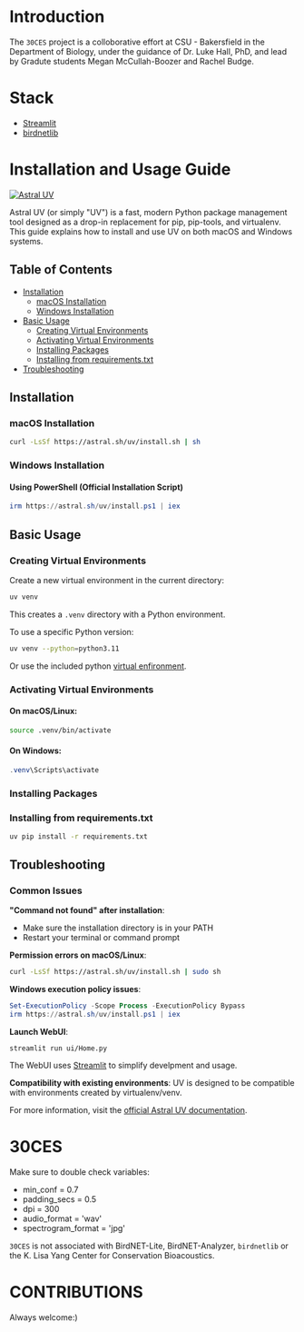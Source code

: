 # Introduction
The `30CES` project is a colloborative effort at CSU - Bakersfield in the Department of Biology, under the guidance of Dr. Luke Hall, PhD, and lead by Gradute students Megan McCullah-Boozer and Rachel Budge.

# Stack
- [Streamlit](https://streamlit.io/)
- [birdnetlib](https://github.com/joeweiss/birdnetlib)

# Installation and Usage Guide

[![Astral UV](https://img.shields.io/badge/Astral%20UV-Fast%20Python%20Package%20Management-blue)](https://astral.sh/uv)

Astral UV (or simply "UV") is a fast, modern Python package management tool designed as a drop-in replacement for pip, pip-tools, and virtualenv. This guide explains how to install and use UV on both macOS and Windows systems.

## Table of Contents

- [Installation](#installation)
  - [macOS Installation](#macos-installation)
  - [Windows Installation](#windows-installation)
- [Basic Usage](#basic-usage)
  - [Creating Virtual Environments](#creating-virtual-environments)
  - [Activating Virtual Environments](#activating-virtual-environments)
  - [Installing Packages](#installing-packages)
  - [Installing from requirements.txt](#installing-from-requirementstxt)
- [Troubleshooting](#troubleshooting)

## Installation

### macOS Installation

```bash
curl -LsSf https://astral.sh/uv/install.sh | sh
```

### Windows Installation

#### Using PowerShell (Official Installation Script)

```powershell
irm https://astral.sh/uv/install.ps1 | iex
```

## Basic Usage

### Creating Virtual Environments

Create a new virtual environment in the current directory:

```bash
uv venv
```

This creates a `.venv` directory with a Python environment.

To use a specific Python version:

```bash
uv venv --python=python3.11
```

Or use the included python [virtual enfironment](https://docs.python.org/3/tutorial/venv.html).

### Activating Virtual Environments

#### On macOS/Linux:

```bash
source .venv/bin/activate
```

#### On Windows:

```powershell
.venv\Scripts\activate
```

### Installing Packages

### Installing from requirements.txt

```bash
uv pip install -r requirements.txt
```

## Troubleshooting

### Common Issues

**"Command not found" after installation**:
- Make sure the installation directory is in your PATH
- Restart your terminal or command prompt

**Permission errors on macOS/Linux**:
```bash
curl -LsSf https://astral.sh/uv/install.sh | sudo sh
```

**Windows execution policy issues**:
```powershell
Set-ExecutionPolicy -Scope Process -ExecutionPolicy Bypass
irm https://astral.sh/uv/install.ps1 | iex
```

**Launch WebUI**:
```base
streamlit run ui/Home.py
```
The WebUI uses [Streamlit](docs.streamlit.io) to simplify develpment and usage.


**Compatibility with existing environments**:
UV is designed to be compatible with environments created by virtualenv/venv.

For more information, visit the [official Astral UV documentation](https://astral.sh/uv).



# 30CES

Make sure to double check variables:
  - min_conf = 0.7
  - padding_secs = 0.5
  - dpi = 300
  - audio_format = 'wav'
  - spectrogram_format = 'jpg'

 `30CES` is not associated with BirdNET-Lite, BirdNET-Analyzer, `birdnetlib` or the K. Lisa Yang Center for Conservation Bioacoustics.

 # CONTRIBUTIONS
 Always welcome:)

